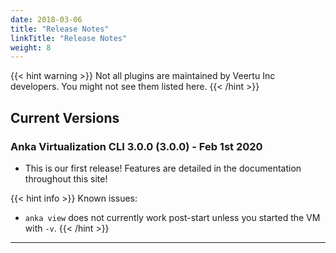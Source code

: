 ```yaml
---
date: 2018-03-06
title: "Release Notes"
linkTitle: "Release Notes"
weight: 8
---
```


{{< hint warning >}}
Not all plugins are maintained by Veertu Inc developers. You might not see them listed here.
{{< /hint >}}

## Current Versions

### Anka Virtualization CLI 3.0.0 (3.0.0) - Feb 1st 2020

- This is our first release! Features are detailed in the documentation throughout this site!

{{< hint info >}}
Known issues:

  - `anka view` does not currently work post-start unless you started the VM with `-v`.
{{< /hint >}}


---
